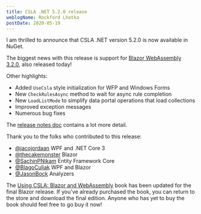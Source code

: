 ```yaml
---
title: CSLA .NET 5.2.0 release
weblogName: Rockford Lhotka
postDate: 2020-05-19
---
```

I am thrilled to announce that CSLA .NET version 5.2.0 is now available in NuGet.

The biggest news with this release is support for [Blazor WebAssembly 3.2.0](https://aka.ms/blazorwasmrelease), also released today!

Other highlights:

* Added `UseCsla` style initialization for WFP and Windows Forms
* New `CheckRulesAsync` method to wait for async rule completion
* New `LoadListMode` to simplify data portal operations that load collections
* Improved exception messages
* Numerous bug fixes

The [release notes doc](https://github.com/MarimerLLC/csla/blob/v5.2.0/releasenotes.md) contains a lot more detail.

Thank you to the folks who contributed to this release:

* [@jacojordaan](https://github.com/jacojordaan) WPF and .NET Core 3
* [@thecakemonster](https://github.com/thecakemonster) Blazor
* [@SachinPNikam](https://github.com/SachinPNikam) Entity Framework Core
* [@BlagoCuljak](https://github.com/BlagoCuljak) WPF and Blazor
* [@JasonBock](https://github.com/JasonBock) Analyzers

The [Using CSLA: Blazor and WebAssembly](https://store.lhotka.net/using-csla-5-blazor-and-webassembly) book has been updated for the final Blazor release. If you've already purchased the book, you can return to the store and download the final edition. Anyone who has yet to buy the book should feel free to go buy it now!
